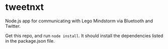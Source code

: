 # tweetnxt
Node.js app for communicating with Lego Mindstorm via Bluetooth and Twitter.

Get this repo, and run `node install`. It should install the dependencies listed
in the package.json file.
